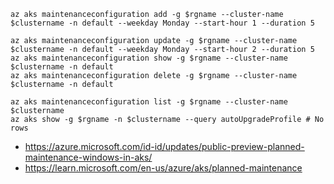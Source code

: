 ```
az aks maintenanceconfiguration add -g $rgname --cluster-name $clustername -n default --weekday Monday --start-hour 1 --duration 5
```

```
az aks maintenanceconfiguration update -g $rgname --cluster-name $clustername -n default --weekday Monday --start-hour 2 --duration 5
az aks maintenanceconfiguration show -g $rgname --cluster-name $clustername -n default
az aks maintenanceconfiguration delete -g $rgname --cluster-name $clustername -n default

az aks maintenanceconfiguration list -g $rgname --cluster-name $clustername
az aks show -g $rgname -n $clustername --query autoUpgradeProfile # No rows
```

- https://azure.microsoft.com/id-id/updates/public-preview-planned-maintenance-windows-in-aks/
- https://learn.microsoft.com/en-us/azure/aks/planned-maintenance
